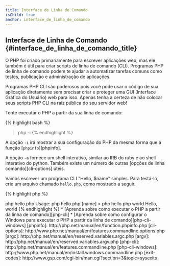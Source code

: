 ```yaml
---
title: Interface de Linha de Comando
isChild: true
anchor: interface_de_linha_de_comando
---
```


## Interface de Linha de Comando {#interface_de_linha_de_comando_title}

O PHP foi criado primariamente para escrever aplicações web, mas ele também é útil para criar scripts de linha de
comando (CLI). Programas PHP de linha de comando podem te ajudar a automatizar tarefas comuns como testes, publicação
e administração de aplicações.

Programas PHP CLI são poderosos pois você pode usar o código de sua aplicação diretamente sem precisar criar e
proteger uma GUI (Interface Gráfica do Usuário) web para isso. Apenas tenha a certeza de não colocar seus scripts PHP 
CLI na raiz pública do seu servidor web!

Tente executar o PHP a partir da sua linha de comando:

{% highlight bash %}
> php -i
{% endhighlight %}

A opção `-i` irá mostrar a sua configuração do PHP da mesma forma que a função [`phpinfo`][phpinfo].

A opção `-a` fornece um shell interativo, similar ao IRB do ruby e ao shell interativo do python. Também existe um
número de outras [opções de linha comando][cli-options] úteis.

Vamos escrever um programa CLI "Hello, $name" simples. Para testá-lo, crie um arquivo chamado `hello.php`, como
mostrado a seguir.

{% highlight php %}
<?php
if ($argc != 2) {
    echo "Usage: php hello.php [name].\n";
    exit(1);
}
$name = $argv[1];
echo "Hello, $name\n";
{% endhighlight %}

O PHP define duas variáveis especiais baseadas nos argumentos que seu script receber. [`$argc`][argc] é uma variável
integer que contém a *quantidade* de argumentos e [`$argv`][argv] é uma variável array que contém o *valor* de cada
argumento. O primeiro argumento sempre é o nome do arquivo PHP do seu programa, no caso `hello.php`.

A expressão `exit()` é usada com um número diferente de zero para informar ao shell que o comando falhou. Códigos de
saída normalmente usados podem ser encontrados [aqui][exit-codes].

Para executar nosso script acima, a partir da linha de comando:

{% highlight bash %}
> php hello.php
Usage: php hello.php [name]
> php hello.php world
Hello, world
{% endhighlight %}


 * [Aprenda sobre como executar o PHP a partir da linha de comando][php-cli]
 * [Aprenda sobre como configurar o Windows para executar o PHP a partir da linha de comando][php-cli-windows]

[phpinfo]: http://php.net/manual/en/function.phpinfo.php
[cli-options]: http://www.php.net/manual/en/features.commandline.options.php
[argc]: http://php.net/manual/en/reserved.variables.argc.php
[argv]: http://php.net/manual/en/reserved.variables.argv.php
[php-cli]: http://php.net/manual/en/features.commandline.php
[php-cli-windows]: http://www.php.net/manual/en/install.windows.commandline.php
[exit-codes]: http://www.gsp.com/cgi-bin/man.cgi?section=3&topic=sysexits